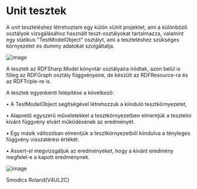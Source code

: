 # Unit tesztek

A unit teszteléshez létrehoztam egy külön xUnit projektet, ami a különböző osztályok vizsgálásához használt teszt-osztályokat tartalmazza, valamint egy statikus "TestModelObject" osztályt, ami a teszteléshez szükséges környezetet és dummy adatokat szolgáltatja.

![image](https://user-images.githubusercontent.com/60943914/118410898-19d80500-b692-11eb-89ad-259279d46402.png)


A tesztek az RDFSharp.Model könyvtár osztályaira íródtak, azon belül is főleg az RDFGraph osztály függvényeire, de készült az RDFResource-ra és az RDFTriple-re is.

A tesztek egyenkénti felépítése a következő:

• A TestModelObject segítségével létrehozzuk a kiinduló tesztkörnyezetet,

• Alapvető egyszerű műveletekkel a tesztkörnyezetben elmentjük a tesztelni kívánt függvény elvárt működésének az eredményét.

• Egy másik változóban elmentjük a tesztkörnyezetből kiindulva a tényleges függvény visszatérési értékét.

• Assert-el megvizsgáljuk az eredményeket, hogy a kívánt eredmény megfelel-e a kapott eredménynek.

![image](https://user-images.githubusercontent.com/60943914/118411126-55bf9a00-b693-11eb-937a-1fab67db88a3.png)

Smodics Roland(V4UL2C)
